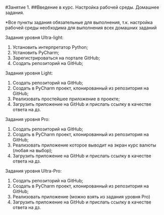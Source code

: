 #Занятие 1.
##Введение в курс. Настройка рабочей среды. Домашнее задания.

*Все пункты задания обязательные для выполнения, т.к. настройка рабочей среды необходима для выполнения всех домашних заданий

Задания уровня Ultra-light:
1. Установить интерпретатор Python;
2. Установить PyCharm;
3. Зарегистрироваться на портале GitHub;
4. Создать репозиторий на GitHub;

Задания уровня Light:
1. Создать репозиторий на GitHub;
2. Создать в PyCharm проект, клонированный из репозитория на GitHub;
3.  Реализовать простейшее приложение в проекте;
4. Загрузить приложение на GitHub и прислать ссылку в качестве ответа на дз.

Задания уровня Pro:
1. Создать репозиторий на GitHub;
2. Создать в PyCharm проект, клонированный из репозитория на GitHub;
3. Реализовать приложение которое выводит на экран курс валюты (любая на выбор);
4. Загрузить приложение на GitHub и прислать ссылку в качестве ответа на дз.

Задания уровня Ultra-Pro:
1. Создать репозиторий на GitHub;
2. Создать в PyCharm проект, клонированный из репозитория на GitHub;
3. Реализовать приложение (можно взять из задания уровня Pro)
4. Загрузить приложение на GitHub и прислать ссылку в качестве ответа на дз.
